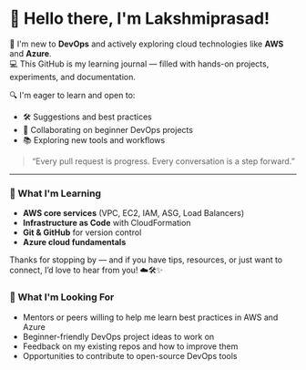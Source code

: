 # 👋 Hello there, I'm Lakshmiprasad!

🌱 I'm new to **DevOps** and actively exploring cloud technologies like **AWS** and **Azure**.  
💻 This GitHub is my learning journal — filled with hands-on projects, experiments, and documentation.

🔍 I'm eager to learn and open to:
- 🛠️ Suggestions and best practices
- 🤝 Collaborating on beginner DevOps projects
- 📚 Exploring new tools and workflows

> “Every pull request is progress. Every conversation is a step forward.”

---

### 🧠 What I'm Learning
- **AWS core services** (VPC, EC2, IAM, ASG, Load Balancers)
- **Infrastructure as Code** with CloudFormation
- **Git & GitHub** for version control
- **Azure cloud fundamentals**

Thanks for stopping by — and if you have tips, resources, or just want to connect, I’d love to hear from you! ☁️🛠️✨

### 🤝 What I'm Looking For

- Mentors or peers willing to help me learn best practices in AWS and Azure  
- Beginner-friendly DevOps project ideas to work on  
- Feedback on my existing repos and how to improve them  
- Opportunities to contribute to open-source DevOps tools
